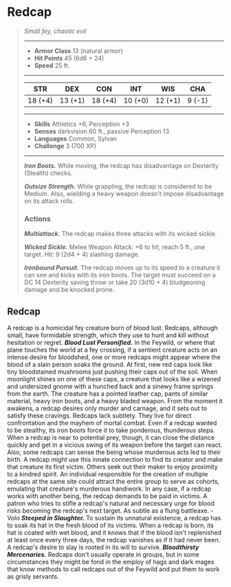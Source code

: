 # Redcap
>*Small fey, chaotic evil*
>___
>- **Armor Class** 13 (natural armor)
>- **Hit Points** 45 (6d6 + 24)
>- **Speed** 25 ft.
>___
>|STR|DEX|CON|INT|WIS|CHA|
>|:---:|:---:|:---:|:---:|:---:|:---:|
>|18 (+4)|13 (+1)|18 (+4)|10 (+0)|12 (+1)|9 (-1)|
>___
>- **Skills** Athletics +6, Perception +3
>- **Senses** darkvision 60 ft., passive Perception 13
>- **Languages** Common, Sylvan
>- **Challenge** 3 (700 XP)
>___
>***Iron Boots.*** While moving, the redcap has disadvantage on Dexterity (Stealth) checks.  
>
>***Outsize Strength.*** While grappling, the redcap is considered to be Medium. Also, wielding a heavy weapon doesn't impose disadvantage on its attack rolls.  
>
>### Actions
>***Multiattack.*** The redcap makes three attacks with its wicked sickle.  
>
>***Wicked Sickle.*** Melee Weapon Attack: +6 to hit, reach 5 ft., one target. Hit: 9 (2d4 + 4) slashing damage.  
>
>***Ironbound Pursuit.*** The redcap moves up to its speed to a creature it can see and kicks with its iron boots. The target must succeed on a DC 14 Dexterity saving throw or take 20 (3d10 + 4) bludgeoning damage and be knocked prone.
## Redcap
A redcap is a homicidal fey creature born of blood lust. Redcaps, although small, have formidable strength, which they use to hunt and kill without hesitation or regret.
***Blood Lust Personified.***  In the Feywild, or where that plane touches the world at a fey crossing, if a sentient creature acts on an intense desire for bloodshed, one or more redcaps might appear where the blood of a slain person soaks the ground. At first, new red caps look like tiny bloodstained mushrooms just pushing their caps out of the soil. When moonlight shines on one of these caps, a creature that looks like a wizened and undersized gnome with a hunched back and a sinewy frame springs from the earth. The creature has a pointed leather cap, pants of similar material, heavy iron boots, and a heavy bladed weapon. From the moment it awakens, a redcap desires only murder and carnage, and it sets out to satisfy these cravings.
Redcaps lack subtlety. They live for direct confrontation and the mayhem of mortal combat. Even if a redcap wanted to be stealthy, its iron boots force it to take ponderous, thunderous steps. When a redcap is near to potential prey, though, it can close the distance quickly and get in a vicious swing of its weapon before the target can react.
Also, some redcaps can sense the being whose murderous acts led to their birth. A redcap might use this innate connection to find its creator and make that creature its first victim. Others seek out their maker to enjoy proximity to a kindred spirit. An individual responsible for the creation of multiple redcaps at the same site could attract the entire group to serve as cohorts, emulating that creature's murderous handiwork.
In any case, if a redcap works with another being, the redcap demands to be paid in victims. A patron who tries to stifle a redcap's natural and necessary urge for blood risks becoming the redcap's next target.
As subtle as a flung battleaxe.
-Volo
***Steeped in Slaughter.***  To sustain its unnatural existence, a redcap has to soak its hat in the fresh blood of its victims. When a redcap is born, its hat is coated with wet blood, and it knows that if the blood isn't replenished at least once every three days, the redcap vanishes as if it had never been. A redcap's desire to slay is rooted in its will to survive.
***Bloodthirsty Mercenaries.***  Redcaps don't usually operate in groups, but in some circumstances they might be fond in the employ of hags and dark mages that know methods to call redcaps out of the Feywild and put them to work as grisly servants.